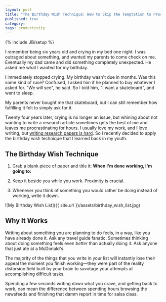 ```yaml
---
layout: post
title: "The Birthday Wish Technique: How to Skip the Temptation to Procrastinate"
published: true
category:
tags: productivity
---
```

{% include JB/setup %}

I remember being six years old and crying in my bed one night. I was outraged about something, and wanted my parents to come check on me. Eventually my dad came and did something completely unexpected. He asked me what I wanted for my birthday.

I immediately stopped crying. My birthday wasn't due in months. Was this some kind of ruse? Confused, I asked him if he planned to buy whatever I asked for. "We will see", he said. So I told him, "I want a skateboard", and went to sleep.

My parents never bought me that skateboard, but I can still remember how fulfilling it felt to simply ask for it.

Twenty four years later, crying is no longer an issue, but whining about not wanting to write a research article sometimes gets the best of me and leaves me procrastinating for hours. I usually love my work, and I love writing, but [writing research papers is hard](http://reasoniamhere.com/2013/09/08/writing-advice-for-scientists/). So I recently decided to apply the birthday wish technique that I learned back in my youth.

## The Birthday Wish Technique

1. Grab a blank piece of paper and title it: **When I'm done working, I'm going to:**

2. Keep it beside you while you work. Proximity is crucial.

3. Whenever you think of something you would rather be doing instead of working, write it down.

![My Birthday Wish List]({{ site.url }}/assets/birthday_wish_list.jpg)

## Why It Works

Writing about something you are planning to do feels, in a way, like you have already done it. Ask any travel guide fanatic. Sometimes thinking about doing something feels even *better* than actually doing it. Ask anyone that just ate at a McDonald's.

The majority of the things that you write in your list will instantly lose their appeal the moment you finish working—they were part of the reality distorsion field built by your brain to savotage your attempts at accomplishing difficult tasks.

Spending a few seconds writing down what you crave, and getting back to work, can mean the difference between spending hours browsing the newsfeeds and finishing that damm report in time for salsa class.

